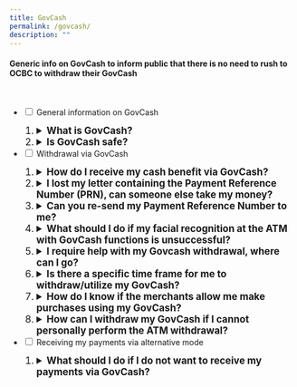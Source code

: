 ```yaml
---
title: GovCash
permalink: /govcash/
description: ""
---
```

#### Generic info on GovCash to inform public that there is no need to rush to OCBC to withdraw their GovCash
<br>
<ul class="jekyllcodex_accordion">
  <li>
    <input type="checkbox" id="accordion1">
    <label for="accordion1">General information on GovCash</label>
    <div>
       <ol>
        <li class="Numbering" style="font-size:17px"><details>
		<summary><b>What is GovCash?</b></summary><br>GovCash is a payment mode that allows Singapore citizens to receive their benefits from Government agencies more quickly and conveniently. Singaporeans can withdraw their Government benefits in cash from over 500 OCBC ATMS located across Singapore. <br><br>
Previously, cheque recipients would have to deposit the cheques or encash them over the bank counters. GovCash allows them to receive their benefits at the OCBC ATM immediately at any time of the day. They are no longer restricted by the bank's operating hours. Singaporeans who prefer to seek assistance with their GovCash withdrawals can visit the ATMs located within OCBC's branches during operating hours, where OCBC Digital Ambassadors will be present to guide them. In addition, GovCash also allows recipients to use the scan-and-pay function and PayNow transfer option through the LifeSG mobile app.<br><br>
Click <a class="hyperlink" href="/files/GC insert AP.pdf">here </a>for the step-by-step guide. <br><br>
					<br><br>
</details></li>
<li class="Numbering" style="font-size:17px"><details><summary><b>Is GovCash safe?</b></summary><br>GovCash is as secure as receiving payments via cheque. It adopts the Singpass facial verification technology to authenticate users, including a liveness-detection capability that blocks the use of photographs, videos or masks during the verification process. Users are also required to key in their unique 8-digit Payment Reference Number (PRN) during the withdrawal of the Government payout at the OCBC ATMs. <br></details></li>    
			</ol>
    </div>
	</li>  
  <li>
    <input type="checkbox" id="accordion2">
    <label for="accordion2">Withdrawal via GovCash</label>
    <div>
       <ol>
				  <li class="Numbering" style="font-size:17px"><details><summary><b>How do I receive my cash benefit via GovCash?</b></summary><br>You can transfer your benefits to your PayNow-NRIC-linked bank account or make payments to merchants by scanning their PayNow or NETS QR code using the LifeSG app.<br><br> The LifeSG app can be downloaded from the Apple App store or Google Play Store. <br><Br>Alternatively, you can withdraw your cash payout at OCBC ATMs islandwide. You just need to enter:<br><br>
						a) Your unique 8-digit Payment Reference Number (PRN)<br>
						b) Your NRIC number; and<br>
						c)	pass the facial verification<br><br>
You do not need to have an OCBC bank account to use this service. <br><br>
						You will receive the PRN via a letter and your Singpass app (if any) or SMS after AP Cash has been paid. You can also log into the <a href="https://www.govpayouts.gov.sg/cds/ap/login" class="hyperlink">e-services</a> with your Singpass to view your PRN by selecting “GovCash PRN” that is found at the menu on the left. This will only be available after the payment has been made.<br><br>
</details></li>
				  <li class="Numbering" style="font-size:17px"><details><summary><b>I lost my letter containing the Payment Reference Number (PRN), can someone else take my money?</b></summary><br>It is not possible to withdraw the money with just the Payment Reference Number as GovCash uses the Singpass Face Verification technology to authenticate users during the withdrawal of the Government benefits from OCBC ATMs. The Face Verification technology incorporates a liveness-detection capability that blocks the use of photographs, videos or masks during the verification process. <br><br>
						This security feature prevents any fraudulent withdrawal of the Government benefit by third party using photographs or videos belonging to the beneficiary and ensuring only the eligible Singaporean can perform the withdrawal of his or her Government benefit.
<br><br> 
</details></li>
				  <li class="Numbering" style="font-size:17px"><details><summary><b>Can you re-send my Payment Reference Number to me?</b></summary><br>You can log into the <a href="https://www.govpayouts.gov.sg/cds/ap/login" class="hyperlink">e-services</a> with your Singpass to view your PRN by selecting “GovCash PRN” that is found at the menu on the left. This will only be available after the payment has been made through GovCash.<br><br>
</details></li>
				  <li class="Numbering" style="font-size:17px"><details><summary><b>What should I do if my facial recognition at the ATM with GovCash functions is unsuccessful?</b></summary><br>Should the ATM be unable to verify your identity via Singpass Face Verification, please try again at the ATM. If further attempts are unsuccessful, please visit a NEW ATM located at selected OCBC branches (refer to OCBC website for latest list of NEW ATMs) during the branch operating hours, and OCBC Digital Ambassadors will be available to render assistance.<br><br>
</details></li>
				  <li class="Numbering" style="font-size:17px"><details><summary><b>I require help with my Govcash withdrawal, where can I go?</b></summary><br>Singaporeans who require assistance with their GovCash withdrawals can visit a NEW ATM located at selected OCBC branches (refer to OCBC website for latest list of NEW ATMs) during the branch operating hours, and OCBC Digital Ambassadors will be available to render assistance.<br><br>
</details></li>
			<li class="Numbering" style="font-size:17px"><details><summary><b>Is there a specific time frame for me to withdraw/utilize my GovCash?</b></summary><br>You can choose to withdraw/utilize your GovCash later and at your convenience. However, as the intent of the AP scheme is to cushion the impact of the planned GST increase for all Singaporeans, you are encouraged to withdraw/utilize your GovCash for daily expenses.<br><br>
</details></li>
				 <li class="Numbering" style="font-size:17px"><details><summary><b>How do I know if the merchants allow me make purchases using my GovCash?</b></summary><br>You can only make purchases at merchants that accept PayNow/NETS QR code using the LifeSG app. You can look out for the PayNow/NETS logo on the SG QR label that is displayed by the merchants.<br><br>
</details></li> 
				 <li class="Numbering" style="font-size:17px"><details><summary><b>How can I withdraw my GovCash if I cannot personally perform the ATM withdrawal?</b></summary><br><b>Option 1: Use LifeSG to transfer to PayNow-NRIC linked bank account</b><br>
If you have an existing bank account, you can link your account to PayNow-NRIC with your bank. Thereafter, login to LifeSG mobile app (LifeSG) using your Singpass to transfer your GovCash to your PayNow-NRIC linked bank account. You will be able to receive future Government benefits more quickly into your PayNow-linked bank account.<br><br>
<b>Option 2: Use LifeSG  for Scan & Pay</b><br>
You can use LifeSG to scan participating merchant’s QR code for purchases or scan your friend/family’s QR code to transfer your GovCash to them.<br><br>
<b>Option 3: Appoint a proxy to perform ATM withdrawal on your behalf</b><br>
You can appoint a proxy or if you are no longer able to appoint a proxy due to your medical condition, your official representative can act as your proxy to perform the ATM withdrawal on your behalf. To do so, the following conditions must be met:<br><br>
The proxy must be:
* Aged 21 years and above; and
* Is a next-of-kin or caregiver or appointed donee under the Lasting Power of Attorney (LPA) of the beneficiary

Required Documents:<br>
a) 	Memo or medical report signed-off by a medical doctor, which certifies the beneficiary’s medical condition that disallows him/her to personally perform the ATM withdrawal<br><br>
Note:	If the condition is non-permanent, the medical documentation must be dated within 1 year from the date of transaction by proxy. However, if the condition is known to be permanent (e.g. bedridden, immobile, physically incapacitated, disabled, intellectually disabled, autism, down syndrome, cerebral palsy, etc), the medical          documentation can be dated any time, and be used for future transactions.<br><br>
b)	Photocopy of beneficiary’s NRIC<br>
c)	Beneficiary’s GovCash Payment Reference Number (PRN) which is indicated in the payment notification to beneficiary<br>
d) 	Proxy’s original NRIC<br><br>
Proxy’s Action:<br>
Bring the required documents and visit a NEW ATM located at selected OCBC branches (refer to OCBC website for latest list of NEW ATMs) during the branch operating hours. OCBC Digital Ambassadors will be available to render assistance.<br><br>
You can only make purchases at merchants that accept PayNow/NETS QR code using the LifeSG app. You can look out for the PayNow/NETS logo on the SG QR label that is displayed by the merchants.<br><br>
</details></li>
      </ol>
    </div>
  <li>
    <input type="checkbox" id="accordion3">
    <label for="accordion3">Receiving my payments via alternative mode</label>
    <div>
      <ol>
        <li class="Numbering" style="font-size:17px"><details><summary><b>What should I do if I do not want to receive my payments via GovCash?</b></summary><br>>If you do not wish to receive your AP Cash via GovCash, we would encourage you to register for PayNow-NRIC-linked bank account with your preferred bank. You may contact your bank for specific details on how to register your NRIC on PayNow.<br><br>If you have linked your NRIC to PayNow, your future AP Cash (if any) will be automatically credited to your PayNow-NRIC-linked bank account. You may contact your bank to check if you are registered on PayNow-NRIC.<br><br>Alternatively, you can choose to receive your payments via crediting to your bank account. To do so, you may login to the <a href="https://www.govpayouts.gov.sg/cds/ap/login" class="hyperlink">e-services</a> using your Singpass, select “Payment Instruction” and update your POSB/DBS, OCBC or UOB bank account details.
<br><br>
</details></li>
				</ol>
    </div>
  </li>